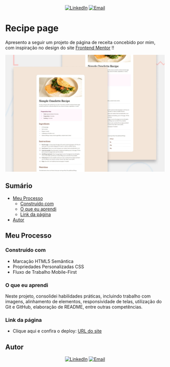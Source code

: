 <p align="center">
<a href="https://www.linkedin.com/in/gabrieloliveiradev/" target="_blank"><img alt="LinkedIn" src="https://img.shields.io/badge/LinkedIn-@gabrieloliveiradev-blue?style=flat&logo=linkedin"></a>
<a href="mailto:gabrieloliveiraevangelista.dev@gmail.com"><img alt="Email" src="https://img.shields.io/badge/Email-gabrieloliveiraevangelista.dev@gmail.com-blue?style=flat&logo=gmail"></a>
</p>

# Recipe page

Apresento a seguir um projeto de página de receita concebido por mim, com inspiração no design do site [Frontend Mentor](https://www.frontendmentor.io) !!

![Imagem do site](./images/desktop-preview.jpg)

## Sumário

- [Meu Processo](#meu-processo)
  - [Construído com](#construído-com)
  - [O que eu aprendi](#o-que-eu-aprendi)
  - [Link da página](#link-da-página)
- [Autor](#autor)

## Meu Processo

### Construído com

- Marcação HTML5 Semântica
- Propriedades Personalizadas CSS
- Fluxo de Trabalho Mobile-First

### O que eu aprendi

Neste projeto, consolidei habilidades práticas, incluindo trabalho com imagens, alinhamento de elementos, responsividade de telas, utilização do Git e GitHub, elaboração de README, entre outras competências.

### Link da página

- Clique aqui e confira o deploy: [URL do site](https://glittery-stroopwafel-074c58.netlify.app)

## Autor

<p align="center">
<a href="https://www.linkedin.com/in/gabrieloliveiradev/" target="_blank"><img alt="LinkedIn" src="https://img.shields.io/badge/LinkedIn-@gabrieloliveiradev-blue?style=flat&logo=linkedin"></a>
<a href="mailto:gabrieloliveiraevangelista.dev@gmail.com"><img alt="Email" src="https://img.shields.io/badge/Email-gabrieloliveiraevangelista.dev@gmail.com-blue?style=flat&logo=gmail"></a>
</p>